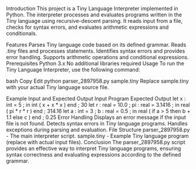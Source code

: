Introduction
This project is a Tiny Language Interpreter implemented in Python. The interpreter processes and evaluates programs written in the Tiny language using recursive-descent parsing. It reads input from a file, checks for syntax errors, and evaluates arithmetic expressions and conditionals.

Features
Parses Tiny language code based on its defined grammar.
Reads .tiny files and processes statements.
Identifies syntax errors and provides error handling.
Supports arithmetic operations and conditional expressions.
Prerequisites
Python 3.x
No additional libraries required
Usage
To run the Tiny Language Interpreter, use the following command:

bash
Copy
Edit
python parser_2897958.py sample.tiny
Replace sample.tiny with your actual Tiny language source file.

Example Input and Expected Output
Input Program	Expected Output
let x : int = 5 ; in int ( x + x * x ) end ;	30
let r : real = 10.0 ; pi : real = 3.1416 ; in real ( pi * r * r ) end ;	314.16
let a : int = 3 ; b : real = 0.5 ; in real ( if a > 5 then b + 1.1 else c ) end ;	0.25
Error Handling
Displays an error message if the input file is not found.
Detects syntax errors in Tiny language programs.
Handles exceptions during parsing and evaluation.
File Structure
parser_2897958.py - The main interpreter script.
sample.tiny - Example Tiny language program (replace with actual input files).
Conclusion
The parser_2897958.py script provides an effective way to interpret Tiny language programs, ensuring syntax correctness and evaluating expressions according to the defined grammar.

